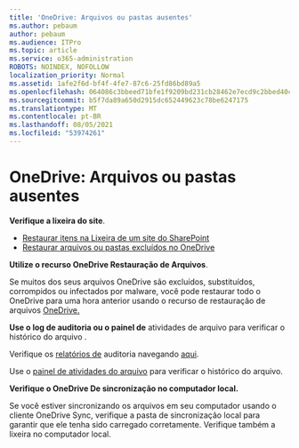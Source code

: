 ```yaml
---
title: 'OneDrive: Arquivos ou pastas ausentes'
ms.author: pebaum
author: pebaum
ms.audience: ITPro
ms.topic: article
ms.service: o365-administration
ROBOTS: NOINDEX, NOFOLLOW
localization_priority: Normal
ms.assetid: 1afe2f6d-bf4f-4fe7-87c6-25fd86bd89a5
ms.openlocfilehash: 064086c3bbeed71bfe1f9209bd231cb28462e7ecd9c2bbed40c4716392eabe72
ms.sourcegitcommit: b5f7da89a650d2915dc652449623c78be6247175
ms.translationtype: MT
ms.contentlocale: pt-BR
ms.lasthandoff: 08/05/2021
ms.locfileid: "53974261"
---
```

# <a name="onedrive-missing-files-or-folders"></a>OneDrive: Arquivos ou pastas ausentes

**Verifique a lixeira do site**.

- [Restaurar itens na Lixeira de um site do SharePoint](https://support.microsoft.com/office/restore-items-in-the-recycle-bin-that-were-deleted-from-sharepoint-or-teams-6df466b6-55f2-4898-8d6e-c0dff851a0be)
- [Restaurar arquivos ou pastas excluídos no OneDrive](https://support.office.com/article/Restore-deleted-files-or-folders-in-OneDrive-949ada80-0026-4db3-a953-c99083e6a84f)


**Utilize o recurso OneDrive Restauração de Arquivos**. 

Se muitos dos seus arquivos OneDrive são excluídos, substituídos, corrompidos ou infectados por malware, você pode restaurar todo o OneDrive para uma hora anterior usando o recurso de restauração de arquivos [OneDrive.](https://support.office.com/article/Restore-your-OneDrive-fa231298-759d-41cf-bcd0-25ac53eb8a15)


**Use o log de auditoria ou o painel de** atividades de arquivo para verificar o histórico do arquivo .

Verifique os [relatórios de](https://docs.microsoft.com/microsoft-365/compliance/search-the-audit-log-in-security-and-compliance) auditoria navegando [aqui](https://sip.protection.office.com/).


Use o [painel de atividades do arquivo](https://support.office.com/article/File-activity-in-a-document-library-6105ecda-1dd0-4f6f-9542-102bf5c0ffe0) para verificar o histórico do arquivo.


**Verifique o OneDrive De sincronização no computador local.**

Se você estiver sincronizando os arquivos em seu computador usando o cliente OneDrive Sync, verifique a pasta de sincronização local para garantir que ele tenha sido carregado corretamente. Verifique também a lixeira no computador local.

